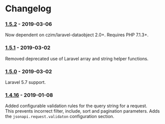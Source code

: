 # Changelog

### [1.5.2] - 2019-03-06

Now dependent on czim/laravel-dataobject 2.0+.
Requires PHP 7.1.3+.

### [1.5.1] - 2019-03-02

Removed deprecated use of Laravel array and string helper functions.

### [1.5.0] - 2019-03-02

Laravel 5.7 support.

### [1.4.16] - 2019-01-08

Added configurable validation rules for the query string for a request.  
This prevents incorrect filter, include, sort and pagination parameters.
Adds the `jsonapi.request.validaton` configuration section. 

[1.5.2]: https://github.com/czim/laravel-jsonapi/compare/1.5.1...1.5.2
[1.5.1]: https://github.com/czim/laravel-jsonapi/compare/1.5.0...1.5.1
[1.5.0]: https://github.com/czim/laravel-jsonapi/compare/1.4.16...1.5.0

[1.4.16]: https://github.com/czim/laravel-jsonapi/compare/1.4.15...1.4.16
